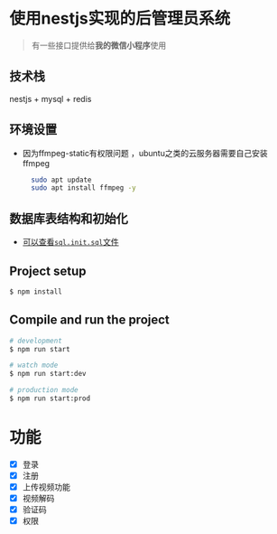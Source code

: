 # 使用nestjs实现的后管理员系统
> 有一些接口提供给**我的微信小程序**使用
## 技术栈
  nestjs + mysql + redis
## 环境设置
+ 因为ffmpeg-static有权限问题 ，ubuntu之类的云服务器需要自己安装ffmpeg
  ```bash
    sudo apt update
    sudo apt install ffmpeg -y
  ```
## 数据库表结构和初始化
  + [可以查看`sql.init.sql`文件](./sql.init.sql "sql.init.sql")
## Project setup

```bash
$ npm install
```

## Compile and run the project

```bash
# development
$ npm run start

# watch mode
$ npm run start:dev

# production mode
$ npm run start:prod
```
# 功能
- [x] 登录
- [x] 注册
- [x] 上传视频功能
- [x] 视频解码
- [x] 验证码
- [x] 权限
